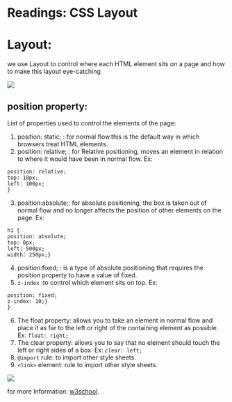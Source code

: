 # Readings: CSS Layout
# Layout:
we use Layout to control where each HTML element sits on a page and how to make this layout eye-catching

![](https://devdocs.magento.com/common/images/layouts_block_containers_defn21.png)


## position property:
List of properties used to control the elements of the page:
1. position: static; : for normal flow.this is the default way in which browsers treat HTML elements.
2. position: relative; : for Relative positioning, moves an element in relation to where it would have been in normal flow.
Ex:
``` p.example {
position: relative;
top: 10px;
left: 100px;
}

```
3. position:absolute;: for absolute positioning, the box is taken out of normal flow and no longer affects the
position of other elements on the page.
Ex: 
```
h1 {
position: absolute;
top: 0px;
left: 500px;
width: 250px;}
```
4. position:fixed; : is a type of absolute positioning that requires the position property to have a value of fixed.
5. `z-index` :to control which element sits on top.
Ex:
``` h1 {
position: fixed;
z-index: 10;}
}
```
6. The float property: allows you to take an element in normal flow and place it as far to the left or right of the containing element as possible. 
Ex: `float: right;`
7. The clear property: allows you to say that no element should touch the left or right sides of a box.
Ex: `clear: left;`
8. `@import` rule: to import other style sheets. 
9. `<link>` element: rule to import other style sheets. 

![](https://fiverr-res.cloudinary.com/videos/so_27.964941,t_main1,q_auto,f_auto/d3zphhlsg0xkvqphqbn7/design-a-user-centered-and-modern-ecommerce-website-design.png)

for more Information: [w3school](https://www.w3schools.com/html/html_layout.asp).
